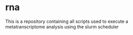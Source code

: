 # rna
This is a repository containing all scripts used to execute a metatranscriptome analysis using the slurm scheduler
